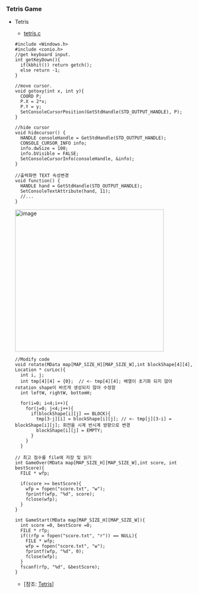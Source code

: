 
### Tetris Game
* Tetris
    * [tetris.c](https://github.com/csbyun-data/C-Pro/blob/main/chap06/Tetris/tetris.c)
   ```
   #include <Windows.h>
   #include <conio.h>   
   //get keyboard input.
   int getKeyDown(){
     if(kbhit()) return getch();
     else return -1;
   }
   
   //move cursor.
   void gotoxy(int x, int y){
     COORD P;
     P.X = 2*x;
     P.Y = y;
     SetConsoleCursorPosition(GetStdHandle(STD_OUTPUT_HANDLE), P);
   }

   //hide cursor
   void hidecursor() {
     HANDLE consoleHandle = GetStdHandle(STD_OUTPUT_HANDLE);
     CONSOLE_CURSOR_INFO info;
     info.dwSize = 100;
     info.bVisible = FALSE;
     SetConsoleCursorInfo(consoleHandle, &info);
   }

   //출력화면 TEXT 속성변경
   void function() {
     HANDLE hand = GetStdHandle(STD_OUTPUT_HANDLE);
     SetConsoleTextAttribute(hand, 11);
     //...
   }
   ```
   <img width="401" height="382" alt="image" src="https://github.com/user-attachments/assets/3c46bb16-5a16-45f2-bdbc-62b24c7af1c4" />
  
   ```
   //Modify code
   void rotate(MData map[MAP_SIZE_H][MAP_SIZE_W],int blockShape[4][4], Location * curLoc){
     int i, j;
     int tmp[4][4] = {0};  // <- tmp[4][4]; 배열이 초기화 되지 않아 rotation shape이 바르게 생성되지 않아 수정함
     int leftW, rightW, bottomH;
   
     for(i=0; i<4;i++){
       for(j=0; j<4;j++){
         if(blockShape[i][j] == BLOCK){
           tmp[3-j][i] = blockShape[i][j]; // <- tmp[j][3-i] = blockShape[i][j]; 회전을 시계 반시계 방향으로 변경
           blockShape[i][j] = EMPTY;
         }
       }
     }
   ```
   ```
   // 최고 점수를 file에 저장 및 읽기
   int GameOver(MData map[MAP_SIZE_H][MAP_SIZE_W],int score, int bestScore){
     FILE * wfp;
     
     if(score >= bestScore){
       wfp = fopen("score.txt", "w");
       fprintf(wfp, "%d", score);
       fclose(wfp);
     }
   }
   
   int GameStart(MData map[MAP_SIZE_H][MAP_SIZE_W]){
     int score =0, bestScore =0;
     FILE * rfp;
     if((rfp = fopen("score.txt", "r")) == NULL){
       FILE * wfp;
       wfp = fopen("score.txt", "w");
       fprintf(wfp, "%d", 0);
       fclose(wfp);
     }
     fscanf(rfp, "%d", &bestScore);
   }
   ```
   * [참조: [Tetris](https://github.com/BlockDMask/Tetris_Game)]
